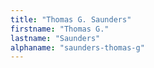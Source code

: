 ```yaml
---
title: "Thomas G. Saunders"
firstname: "Thomas G."
lastname: "Saunders"
alphaname: "saunders-thomas-g"
---
```

